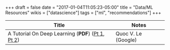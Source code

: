 +++
draft = false
date = "2017-01-04T11:05:23-05:00"
title = "Data/ML Resources"
wikis = ["datascience"]
tags = ["ml", "recommendations"]
+++

| Title                       | Notes |
|-----------------------------|--------|
| A Tutorial On Deep Learning (**PDF**) ([Pt 1](http://cs.stanford.edu/~quocle/tutorial1.pdf), [Pt 2](http://cs.stanford.edu/~quocle/tutorial2.pdf))| Quoc V. Le (Google) |
